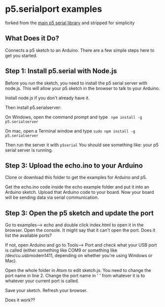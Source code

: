 p5.serialport examples 
=============
forked from the [main p5 serial library](https://github.com/vanevery/p5.serialport) and stripped for simplicity 


What Does it Do?
----------------
Connects a p5 sketch to an Arduino. There are a few simple steps here to get you started. 


Step 1: Install p5.serial with Node.js
-----------------

Before you run the sketch, you need to install the p5 serial server with node.js. 
This will allow your p5 sketch in the browser to talk to your Arduino. 

Install node.js if you don't already have it. 

Then install p5.serialserver:

On Windows, open the command prompt and type ``` npm install -g p5.serialserver```

On mac, open a Terminal window and type ```sudo npm install -g p5.serialserver```  

Then run the server it with ```p5serial``` 
You should see something like: your p5 serial server is running.


Step 3: Upload the echo.ino to your Arduino
-----------------

Clone or download this folder to get the examples for Arduino and p5. 

Get the echo.ino code inside the echo example folder and put it into an Arduino sketch.
Upload that Arduino code to your board.
Now your board will be sending data via serial communication. 


Step 3: Open the p5 sketch and update the port
-----------------

Go to examples--> echo and double click index.html to open it in the browser. 
Open the console.
It might say that it can't open the port. Does it list the available ports? 

If not, open Arduino and go to Tools--> Port and check what your USB port is called (either something like COM9 or something like /dev/cu.usbmodem1411, depending on whether you're using Windows or Mac). 

Open the whole folder in Atom to edit sketch.js.
You need to change the port name in line 2. 
Change the port name in ' ' from whatever it is to whatever your current port is called.

Save your sketch. 
Refresh your browser.

Does it work??

